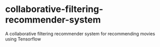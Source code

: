 # collaborative-filtering-recommender-system
A collaborative filtering recommender system for recommending movies using Tensorflow
